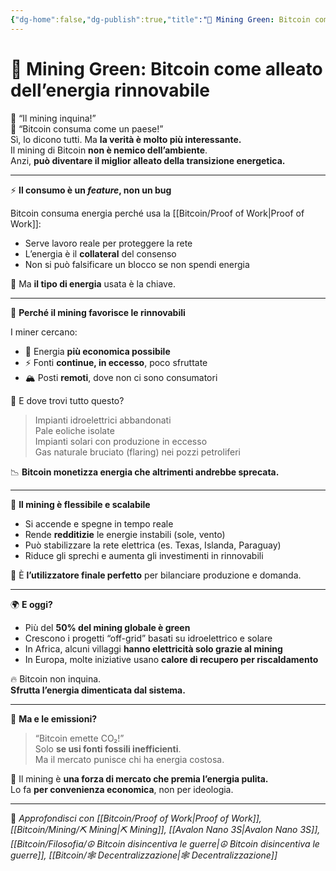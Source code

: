 ```yaml
---
{"dg-home":false,"dg-publish":true,"title":"🌱 Mining Green: Bitcoin come alleato dell’energia rinnovabile","tags":["Bitcoin","Mining","Energia","Ambiente","Sostenibilità","ProofOfWork"],"date":"2025-07-09","permalink":"/bitcoin/mining/mining-green/","dgPassFrontmatter":true}
---
```



# 🌱 Mining Green: Bitcoin come alleato dell’energia rinnovabile

🧨 “Il mining inquina!”  
🌱 “Bitcoin consuma come un paese!”  
Sì, lo dicono tutti. Ma **la verità è molto più interessante.**  
Il mining di Bitcoin **non è nemico dell’ambiente**.  
Anzi, **può diventare il miglior alleato della transizione energetica.**

---

⚡ **Il consumo è un *feature*, non un bug**

Bitcoin consuma energia perché usa la [[Bitcoin/Proof of Work\|Proof of Work]]:  
- Serve lavoro reale per proteggere la rete  
- L’energia è il **collateral** del consenso  
- Non si può falsificare un blocco se non spendi energia

🎯 Ma **il tipo di energia** usata è la chiave.

---

🔋 **Perché il mining favorisce le rinnovabili**

I miner cercano:
- 💸 Energia **più economica possibile**
- ⚡ Fonti **continue, in eccesso**, poco sfruttate
- 🏔️ Posti **remoti**, dove non ci sono consumatori

🌊 E dove trovi tutto questo?

> Impianti idroelettrici abbandonati  
> Pale eoliche isolate  
> Impianti solari con produzione in eccesso  
> Gas naturale bruciato (flaring) nei pozzi petroliferi

📉 **Bitcoin monetizza energia che altrimenti andrebbe sprecata.**

---

🔁 **Il mining è flessibile e scalabile**

- Si accende e spegne in tempo reale  
- Rende **redditizie** le energie instabili (sole, vento)  
- Può stabilizzare la rete elettrica (es. Texas, Islanda, Paraguay)  
- Riduce gli sprechi e aumenta gli investimenti in rinnovabili

🧠 È **l’utilizzatore finale perfetto** per bilanciare produzione e domanda.

---

🌍 **E oggi?**

- Più del **50% del mining globale è green**  
- Crescono i progetti “off-grid” basati su idroelettrico e solare  
- In Africa, alcuni villaggi **hanno elettricità solo grazie al mining**  
- In Europa, molte iniziative usano **calore di recupero per riscaldamento**

🔥 Bitcoin non inquina.  
**Sfrutta l’energia dimenticata dal sistema.**

---

🧯 **Ma e le emissioni?**

> “Bitcoin emette CO₂!”  
Solo **se usi fonti fossili inefficienti**.  
Ma il mercato punisce chi ha energia costosa.

🌱 Il mining è **una forza di mercato che premia l’energia pulita.**  
Lo fa **per convenienza economica**, non per ideologia.

---

🔗 _Approfondisci con [[Bitcoin/Proof of Work\|Proof of Work]], [[Bitcoin/Mining/⛏️ Mining\|⛏️ Mining]], [[Avalon Nano 3S\|Avalon Nano 3S]], [[Bitcoin/Filosofia/☮️ Bitcoin disincentiva le guerre\|☮️ Bitcoin disincentiva le guerre]], [[Bitcoin/🕸️ Decentralizzazione\|🕸️ Decentralizzazione]]_ 